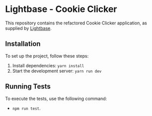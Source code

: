 # Lightbase - Cookie Clicker
This repository contains the refactored Cookie Clicker application, as supplied by [Lightbase](https://www.lightbase.nl/).

## Installation
To set up the project, follow these steps:
1. Install dependencies: `yarn install`
2. Start the development server: `yarn run dev`

## Running Tests
To execute the tests, use the following command: 
- `npm run test`.
